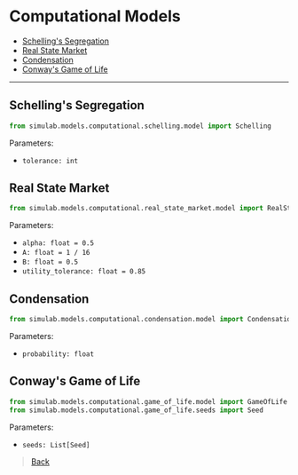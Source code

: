 # Computational Models

* [Schelling's Segregation](#schellings-segregation)
* [Real State Market](#real-state-market)
* [Condensation](#condensation)
* [Conway's Game of Life](#conways-game-of-life)

---

## Schelling's Segregation

```python
from simulab.models.computational.schelling.model import Schelling
```

Parameters:
* `tolerance: int`

## Real State Market

```python
from simulab.models.computational.real_state_market.model import RealStateMarket
```

Parameters:
* `alpha: float = 0.5`
* `A: float = 1 / 16`
* `B: float = 0.5`
* `utility_tolerance: float = 0.85`

## Condensation

```python
from simulab.models.computational.condensation.model import Condensation
```

Parameters:
* `probability: float`

## Conway's Game of Life

```python
from simulab.models.computational.game_of_life.model import GameOfLife
from simulab.models.computational.game_of_life.seeds import Seed
```

Parameters:
* `seeds: List[Seed]`

> [Back](../README.md)
